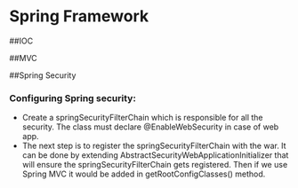 # Spring Framework

##IOC

##MVC

##Spring Security
### Configuring Spring security:
* Create a springSecurityFilterChain which is responsible for all the security. The class must declare @EnableWebSecurity in case of web app.
* The next step is to register the springSecurityFilterChain with the war. It can be done by extending AbstractSecurityWebApplicationInitializer
that will ensure the  springSecurityFilterChain gets registered. Then if we use Spring MVC it would be added in getRootConfigClasses() method.